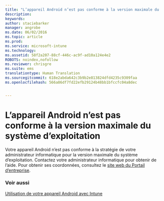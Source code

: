 ```yaml
---
title: "L’appareil Android n’est pas conforme à la version maximale du système d’exploitation | Microsoft Intune"
description: 
keywords: 
author: staciebarker
manager: angrobe
ms.date: 06/02/2016
ms.topic: article
ms.prod: 
ms.service: microsoft-intune
ms.technology: 
ms.assetid: 58f2a207-88cf-446c-ac9f-ad10a124e4e2
ROBOTS: noindex,nofollow
ms.reviewer: chrisgre
ms.suite: ems
translationtype: Human Translation
ms.sourcegitcommit: 618e2abda642c3b9b2e813824dfd4235c9309faa
ms.openlocfilehash: 566a86df7fd22efb29124b48bb1bfccfc04a8dec


---
```


# L’appareil Android n’est pas conforme à la version maximale du système d’exploitation

Votre appareil Android n’est pas conforme à la stratégie de votre administrateur informatique pour la version maximale du système d’exploitation. Contactez votre administrateur informatique pour obtenir de l’aide. Pour obtenir ses coordonnées, consultez le [site web du Portail d’entreprise](http://portal.manage.microsoft.com).


### Voir aussi
[Utilisation de votre appareil Android avec Intune](using-your-android-device-with-intune.md)



<!--HONumber=Jul16_HO4-->


